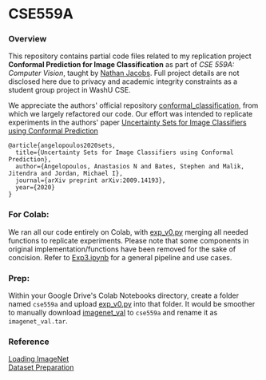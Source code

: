 # CSE559A


### Overview

This repository contains partial code files related to my replication project **Conformal Prediction for Image Classification** as part of *CSE 559A: Computer Vision*, taught by [Nathan Jacobs](https://engineering.wustl.edu/faculty/Nathan-Jacobs.html). Full project details are not disclosed here due to privacy and academic integrity constraints as a student group project in WashU CSE. 

We appreciate the authors' official repository [conformal_classification](https://github.com/aangelopoulos/conformal_classification), from which we largely refactored our code. Our effort was intended to replicate experiments in the authors' paper 
[Uncertainty Sets for Image Classifiers using Conformal Prediction](https://arxiv.org/abs/2009.14193)
```
@article{angelopoulos2020sets,
  title={Uncertainty Sets for Image Classifiers using Conformal Prediction},
  author={Angelopoulos, Anastasios N and Bates, Stephen and Malik, Jitendra and Jordan, Michael I},
  journal={arXiv preprint arXiv:2009.14193},
  year={2020}
}
```


### For Colab:
We ran all our code entirely on Colab, with [exp_v0.py](./exp_v0.py) merging all needed functions to replicate experiments. Please note that some components in original implementation/functions have been removed for the sake of concision. Refer to [Exp3.ipynb](./Exp3.ipynb) for a general pipeline and use cases. 
### Prep:
Within your Google Drive's Colab Notebooks directory, create a folder named `cse559a` and upload [exp_v0.py](./exp_v0.py) into that folder. It would be smoother to manually download [imagenet_val](https://image-net.org/data/ILSVRC/2012/ILSVRC2012_img_val.tar) to `cse559a` and rename it as `imagenet_val.tar`. 

### Reference
[Loading ImageNet](https://colab.research.google.com/drive/1EBz4feoaUvz-o_yeMI27LEQBkvrXNc_4?usp=sharing)<br/>
[Dataset Preparation](https://github.com/pytorch/examples/issues/275)
